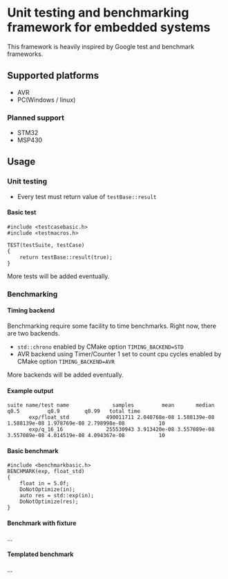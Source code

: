 # Unit testing and benchmarking framework for embedded systems

This framework is heavily inspired by Google test and benchmark frameworks.

## Supported platforms
- AVR
- PC(Windows / linux)
### Planned support
- STM32
- MSP430

## Usage
### Unit testing

- Every test must return value of `testBase::result`

#### Basic test
```
#include <testcasebasic.h>
#include <testmacros.h>

TEST(testSuite, testCase)
{
    return testBase::result(true);
}
```

More tests will be added eventually.

### Benchmarking

#### Timing backend

Benchmarking require some facility to time benchmarks.
Right now, there are two backends.

- `std::chrono` enabled by CMake option `TIMING_BACKEND=STD`
- AVR backend using Timer/Counter 1 set to count cpu cycles enabled by CMake option `TIMING_BACKEND=AVR`

More backends will be added eventually.

#### Example output
```
suite name/test name              samples         mean       median         q0.5         q0.9        q0.99   total time
       exp/float_std            490011711 2.040768e-08 1.588139e-08 1.588139e-08 1.978769e-08 2.798998e-08           10
       exp/q_16_16              255530943 3.913420e-08 3.557089e-08 3.557089e-08 4.014519e-08 4.094367e-08           10
```

#### Basic benchmark
```
#include <benchmarkbasic.h>
BENCHMARK(exp, float_std)
{
    float in = 5.0f;
    DoNotOptimize(in);
    auto res = std::exp(in);
    DoNotOptimize(res);
}
```

#### Benchmark with fixture

...

#### Templated benchmark

...
